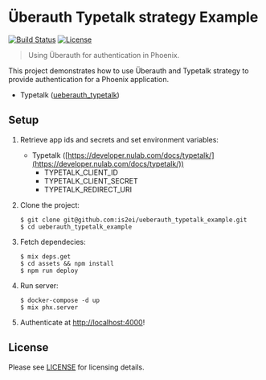 # Überauth Typetalk strategy Example
[![Build Status][travis-img]][travis] [![License][license-img]][license]

[travis-img]: https://travis-ci.com/is2ei/ueberauth_typetalk_example.svg?branch=master
[travis]: https://travis-ci.com/is2ei/ueberauth_typetalk_example
[license-img]: http://img.shields.io/badge/license-MIT-brightgreen.svg
[license]: http://opensource.org/licenses/MIT

> Using Überauth for authentication in Phoenix.

This project demonstrates how to use Überauth and Typetalk strategy to provide authentication for a Phoenix application.

+ Typetalk ([ueberauth_typetalk](https://github.com/is2ei/ueberauth_typetalk))

## Setup

1. Retrieve app ids and secrets and set environment variables:

	+ Typetalk ([https://developer.nulab.com/docs/typetalk/](https://developer.nulab.com/docs/typetalk/))
		+ TYPETALK_CLIENT_ID
		+ TYPETALK_CLIENT_SECRET
		+ TYPETALK_REDIRECT_URI

1. Clone the project:

	```shell
	$ git clone git@github.com:is2ei/ueberauth_typetalk_example.git
	$ cd ueberauth_typetalk_example
	```

1. Fetch dependecies:

	```shell
	$ mix deps.get 
	$ cd assets && npm install
	$ npm run deploy
	```

1. Run server:

	```shell
	$ docker-compose -d up
	$ mix phx.server
	```

1. Authenticate at [http://localhost:4000](http://localhost:4000)!

## License

Please see [LICENSE](https://github.com/is2ei/ueberauth_typetalk_example/blob/master/LICENSE) for licensing details.
